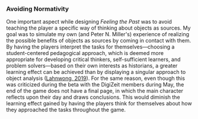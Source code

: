### Avoiding Normativity

One important aspect while designing *Feeling the Past* was to avoid teaching the player a specific way of thinking about objects as sources. My goal was to simulate my own (and Peter N. Miller's) experience of realizing the possible benefits of objects as sources by coming in contact with them. By having the players interpret the tasks for themselves—choosing a student-centered pedagogical approach, which is deemed more appropriate for developing critical thinkers, self-sufficient learners, and problem solvers—based on their own interests as historians, a greater learning effect can be achieved than by displaying a singular approach to object analysis ([Lahnwong, 2019](bibliography.md#lahnwong-2019)). For the same reason, even though this was criticized during the beta with the DigiZeit members during May, the end of the game does not have a final page, in which the main character reflects upon their day and draws conclusions. This would diminish the learning effect gained by having the players think for themselves about how they approached the tasks throughout the game.  

